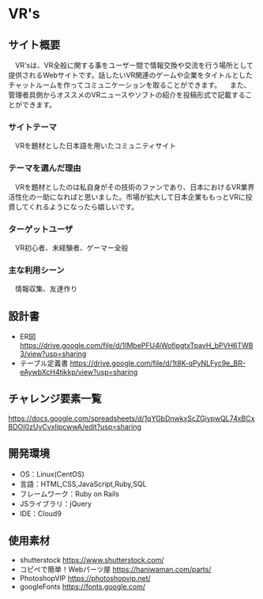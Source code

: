 # VR's

## サイト概要
　VR'sは、VR全般に関する事をユーザー間で情報交換や交流を行う場所として提供されるWebサイトです。話したいVR関連のゲームや企業をタイトルとしたチャットルームを作ってコミュニケーションを取ることができます。
　また、管理者具側からオススメのVRニュースやソフトの紹介を投稿形式で記載することができます。

### サイトテーマ
　VRを題材とした日本語を用いたコミュニティサイト

### テーマを選んだ理由
　VRを題材としたのは私自身がその技術のファンであり、日本におけるVR業界活性化の一助になればと思いました。市場が拡大して日本企業ももっとVRに投資してくれるようになったら嬉しいです。

### ターゲットユーザ
　VR初心者、未経験者、ゲーマー全般

### 主な利用シーン
　情報収集、友達作り

## 設計書
- ER図
<https://drive.google.com/file/d/1IMbePFU4iWofipgtxTpayH_bPVH6TWB3/view?usp=sharing>
- テーブル定義書
<https://drive.google.com/file/d/1t8K-qPyNLFyc9e_BR-eAywbXcH4tikkp/view?usp=sharing>

## チャレンジ要素一覧
<https://docs.google.com/spreadsheets/d/1qYGbDnwkxScZGiypwQL74xBCxBDOI0zUyCvxIjpcwwA/edit?usp=sharing>

## 開発環境
- OS：Linux(CentOS)
- 言語：HTML,CSS,JavaScript,Ruby,SQL
- フレームワーク：Ruby on Rails
- JSライブラリ：jQuery
- IDE：Cloud9

## 使用素材
- shutterstock
<https://www.shutterstock.com/>
- コピペで簡単！Webパーツ屋
<https://haniwaman.com/parts/>
- PhotoshopVIP
<https://photoshopvip.net/>
- googleFonts
<https://fonts.google.com/>
